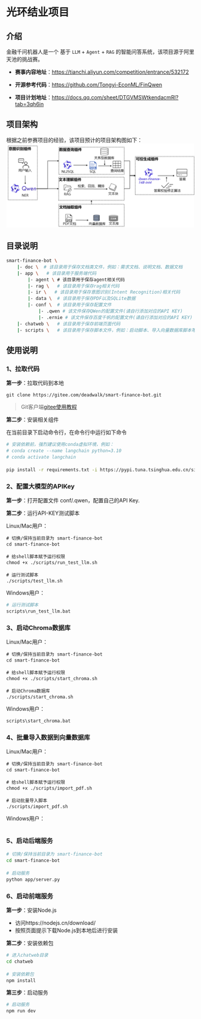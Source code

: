 # 光环结业项目

## 介绍
金融千问机器人是一个 基于 `LLM` + `Agent` + `RAG` 的智能问答系统，该项目源于阿里天池的挑战赛。

- **赛事内容地址**：https://tianchi.aliyun.com/competition/entrance/532172

- **开源参考代码**：https://github.com/Tongyi-EconML/FinQwen

- **项目计划地址**：https://docs.qq.com/sheet/DTGVMSWtkendacmRl?tab=3qh6in


## 项目架构
根据之前参赛项目的经验，该项目预计的项目架构图如下：
![](doc/framework_1.jpg)


## 目录说明

```bash
smart-finance-bot \
    |- doc \  # 该目录用于保存文档类文件，例如：需求文档、说明文档、数据文档
    |- app \   # 该目录用于服务端代码
        |- agent \ # 该目录用于保存agent相关代码
        |- rag \   # 该目录用于保存rag相关代码
        |- ir \   # 该目录用于保存意图识别(Intent Recognition)相关代码
        |- data \  # 该目录用于保存PDF以及SQLite数据
        |- conf \  # 该目录用于保存配置文件
            |- .qwen # 该文件保存QWen的配置文件(请自行添加对应的API KEY)
            |- .ernie # 该文件保存百度千帆的配置文件(请自行添加对应的API KEY)
    |- chatweb \   # 该目录用于保存前端页面代码
    |- scripts \   # 该目录用于保存脚本文件，例如：启动脚本、导入向量数据库脚本等
```

## 使用说明

### 1、拉取代码
**第一步**：拉取代码到本地
```shell
git clone https://gitee.com/deadwalk/smart-finance-bot.git
```

> Git客户端[gitee使用教程](https://blog.csdn.net/weixin_50470247/article/details/133585369)

**第二步**：安装相关组件

在当前目录下启动命令行，在命令行中运行如下命令

```bash
# 安装依赖前，强烈建议使用conda虚拟环境，例如：
# conda create --name langchain python=3.10
# conda activate langchain

pip install -r requirements.txt -i https://pypi.tuna.tsinghua.edu.cn/simple
```

### 2、配置大模型的APIKey
**第一步**：打开配置文件 conf/.qwen，配置自己的API Key.

**第二步**：运行API-KEY测试脚本

Linux/Mac用户：
```shell
# 切换/保持当前目录为 smart-finance-bot
cd smart-finance-bot

# 给shell脚本赋予运行权限
chmod +x ./scripts/run_test_llm.sh

# 运行测试脚本
./scripts/test_llm.sh

```

Windows用户：
```bash
# 运行测试脚本
scripts\run_test_llm.bat
```


### 3、启动Chroma数据库
Linux/Mac用户：
```shell
# 切换/保持当前目录为 smart-finance-bot
cd smart-finance-bot

# 给shell脚本赋予运行权限
chmod +x ./scripts/start_chroma.sh

# 启动Chroma数据库
./scripts/start_chroma.sh
```

Windows用户：
```bash
scripts\start_chroma.bat
```

### 4、批量导入数据到向量数据库
Linux/Mac用户：
```shell
# 切换/保持当前目录为 smart-finance-bot
cd smart-finance-bot

# 给shell脚本赋予运行权限
chmod +x ./scripts/import_pdf.sh

# 启动批量导入脚本
./scripts/import_pdf.sh
```

Windows用户：
```bash

```

### 5、启动后端服务

```bash
# 切换/保持当前目录为 smart-finance-bot
cd smart-finance-bot

# 启动服务
python app/server.py

```

### 6、启动前端服务
**第一步**：安装Node.js
- 访问https://nodejs.cn/download/
- 按照页面提示下载Node.js到本地后进行安装

**第二步**：安装依赖包
```bash
# 进入chatweb目录
cd chatweb

# 安装依赖包
npm install
```

**第三步**：启动服务
```bash
# 启动服务
npm run dev
```
